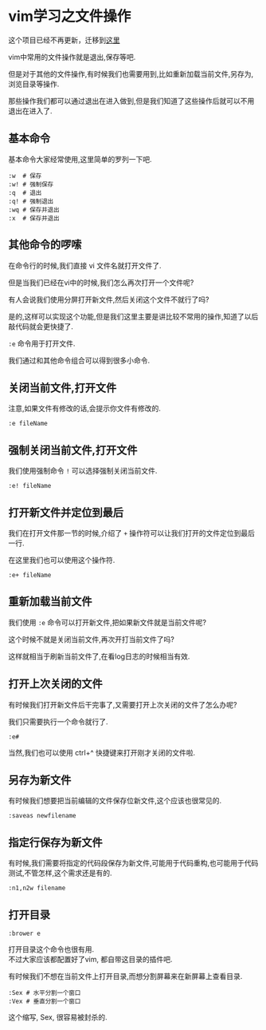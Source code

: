 # vim学习之文件操作


这个项目已经不再更新，迁移到[这里][vim-path]  



vim中常用的文件操作就是退出,保存等吧.  

但是对于其他的文件操作,有时候我们也需要用到,比如重新加载当前文件,另存为,浏览目录等操作.  

那些操作我们都可以通过退出在进入做到,但是我们知道了这些操作后就可以不用退出在进入了.  


## 基本命令


基本命令大家经常使用,这里简单的罗列一下吧.  

```
:w  # 保存
:w! # 强制保存
:q  # 退出
:q! # 强制退出
:wq # 保存并退出
:x  # 保存并退出
```



## 其他命令的啰嗦

在命令行的时候,我们直接 vi 文件名就打开文件了.  

但是当我们已经在vi中的时候,我们怎么再次打开一个文件呢?  

有人会说我们使用分屏打开新文件,然后关闭这个文件不就行了吗?  

是的,这样可以实现这个功能,但是我们这里主要是讲比较不常用的操作,知道了以后敲代码就会更快捷了.  


`:e` 命令用于打开文件.  

我们通过和其他命令组合可以得到很多小命令.  


## 关闭当前文件,打开文件

注意,如果文件有修改的话,会提示你文件有修改的.  


```
:e fileName
```


## 强制关闭当前文件,打开文件


我们使用强制命令 `!` 可以选择强制关闭当前文件.  


```
:e! fileName
```

## 打开新文件并定位到最后

我们在打开文件那一节的时候,介绍了 `+` 操作符可以让我们打开的文件定位到最后一行.  

在这里我们也可以使用这个操作符.  

```
:e+ fileName
```

## 重新加载当前文件


我们使用 `:e` 命令可以打开新文件,把如果新文件就是当前文件呢?  

这个时候不就是关闭当前文件,再次开打当前文件了吗?  

这样就相当于刷新当前文件了,在看log日志的时候相当有效.  

## 打开上次关闭的文件

有时候我们打开新文件后干完事了,又需要打开上次关闭的文件了怎么办呢?  

我们只需要执行一个命令就行了.  

```
:e#
```

当然,我们也可以使用 ctrl+^ 快捷键来打开刚才关闭的文件啦.  



## 另存为新文件

有时候我们想要把当前编辑的文件保存位新文件,这个应该也很常见的.  

```
:saveas newfilename
```

## 指定行保存为新文件

有时候,我们需要将指定的代码段保存为新文件,可能用于代码重构,也可能用于代码测试,不管怎样,这个需求还是有的.  

```
:n1,n2w filename
```



## 打开目录

```
:brower e
```

打开目录这个命令也很有用.  
不过大家应该都配置好了vim, 都自带这目录的插件吧.

有时候我们不想在当前文件上打开目录,而想分割屏幕来在新屏幕上查看目录.  

```
:Sex # 水平分割一个窗口
:Vex # 垂直分割一个窗口
```


这个缩写, Sex, 很容易被封杀的.  



[vim-path]: https://github.com/tiankonguse/empty/tree/master/vim


